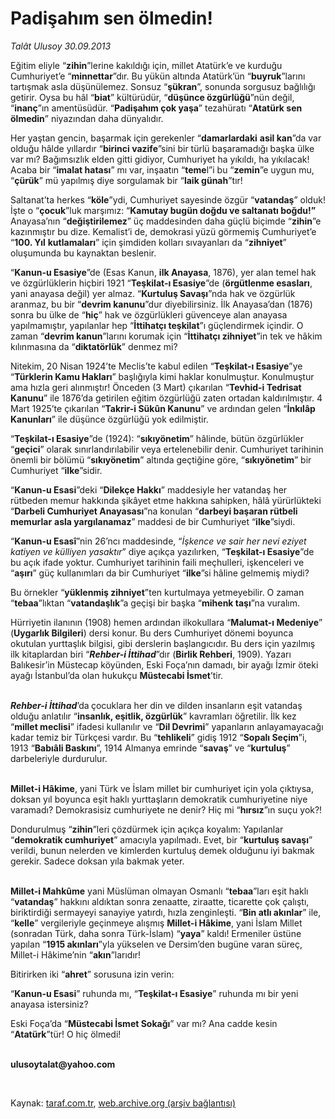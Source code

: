 # Padişahım sen ölmedin!

*Talât Ulusoy 30.09.2013*

<div class="yazi"><p>Eğitim eliyle “<b>zihin</b>”lerine kakıldığı için, millet Atatürk’e ve kurduğu Cumhuriyet’e “<b>minnettar</b>”dır. Bu yükün altında Atatürk’ün “<b>buyruk</b>”larını tartışmak asla düşünülemez. Sonsuz “<b>şükran</b>”, sonunda sorgusuz bağlılığı getirir. Oysa bu hâl “<b>biat</b>” kültürüdür, “<b>düşünce özgürlüğü</b>”nün değil, “<b>inanç</b>”ın amentüsüdür. “<b>Padişahım çok yaşa</b>” tezahüratı “<b>Atatürk sen ölmedin</b>” niyazından daha dünyalıdır.</p>
<p>Her yaştan gencin, başarmak için gerekenler “<b>damarlardaki</b> <b>asil kan</b>”da var olduğu hâlde yıllardır “<b>birinci vazife</b>”sini bir türlü başaramadığı başka ülke var mı? Bağımsızlık elden gitti gidiyor, Cumhuriyet ha yıkıldı, ha yıkılacak! Acaba bir “<b>imalat hatası</b>” mı var, inşaatın “<b>teme</b>l”i bu “<b>zemin</b>”e uygun mu, “<b>çürük</b>” mü yapılmış diye sorgulamak bir “<b>laik günah</b>”tır!</p>
<p>Saltanat’ta herkes “<b>köle</b>”ydi, Cumhuriyet sayesinde özgür “<b>vatandaş</b>” olduk! İşte o “<b>çocuk</b>”luk marşımız: “<b>Kamutay bugün doğdu ve saltanatı boğdu!”</b> Anayasa’nın “<b>değiştirilemez</b>” üç maddesinden daha güçlü biçimde “<b>zihin</b>”e kazınmıştır bu dize. Kemalist’i de, demokrasi yüzü görmemiş Cumhuriyet’e “<b>100. Yıl</b> <b>kutlamaları</b>” için şimdiden kolları sıvayanları da “<b>zihniyet</b>” oluşumunda bu kaynaktan beslenir.</p>
<p>“<b>Kanun-u Esasiye</b>”de (Esas Kanun, <b>ilk Anayasa</b>, 1876), yer alan temel hak ve özgürlüklerin hiçbiri 1921 “<b>Teşkilat-ı Esasiye</b>”de (<b>örgütlenme esasları</b>, yani anayasa değil) yer almaz. “<b>Kurtuluş Savaşı</b>”nda hak ve özgürlük aranmaz, bu bir “<b>devrim kanunu</b>”dur diyebilirsiniz. İlk Anayasa’dan (1876) sonra bu ülke de “<b>hiç</b>” hak ve özgürlükleri güvenceye alan anayasa yapılmamıştır, yapılanlar hep “<b>İttihatçı teşkilat</b>”ı güçlendirmek içindir. O zaman “<b>devrim kanun</b>”larını korumak için “<b>İttihatçı zihniyet</b>”in tek ve hâkim kılınmasına da “<b>diktatörlük</b>” denmez mi?</p>
<p>Nitekim, 20 Nisan 1924’te Meclis’te kabul edilen “<b>Teşkilat-ı Esasiye</b>”ye “<b>Türklerin Kamu Hakları</b>” başlığıyla kimi<i> </i>haklar konulmuştur. Konulmuştur ama hızla geri alınmıştır! Önceden (3 Mart) çıkarılan “<b>Tevhid-i Tedrisat Kanunu</b>” ile 1876’da getirilen eğitim özgürlüğü zaten ortadan kaldırılmıştır. 4 Mart 1925’te çıkarılan “<b>Takrir-i Sükûn Kanunu</b>” ve ardından gelen “<b>İnkılâp Kanunları</b>” ile düşünce özgürlüğü yok edilmiştir. </p>
<p>“<b>Teşkilat-ı Esasiye</b>”de (1924): “<b>sıkıyönetim</b>” hâlinde, bütün özgürlükler “<b>geçici</b>” olarak sınırlandırılabilir veya ertelenebilir denir. Cumhuriyet tarihinin önemli bir bölümü “<b>sıkıyönetim</b>” altında geçtiğine göre, “<b>sıkıyönetim</b>” bir Cumhuriyet “<b>ilke</b>”sidir. </p>
<p>“<b>Kanun-u Esasi</b>”deki “<b>Dilekçe Hakkı</b>” maddesiyle her vatandaş her rütbeden memur hakkında şikâyet etme hakkına sahipken, hâlâ yürürlükteki “<b>Darbeli Cumhuriyet Anayasası</b>”na konulan “<b>darbeyi başaran rütbeli</b> <b>memurlar</b> <b>asla yargılanamaz</b>” maddesi de bir Cumhuriyet “<b>ilke</b>”siydi. </p>
<p>“<b>Kanun-u Esasî</b>”nin 26’ncı maddesinde, “<i>İşkence ve sair her nevi eziyet katiyen ve külliyen</i> <i>yasaktır</i>” diye açıkça yazılırken, “<b>Teşkilat-ı Esasiye</b>”de bu açık ifade yoktur. Cumhuriyet tarihinin faili meçhulleri, işkenceleri ve “<b>aşırı</b>” güç kullanımları da bir Cumhuriyet “<b>ilke</b>”si hâline gelmemiş miydi? </p>
<p>Bu örnekler “<b>yüklenmiş zihniyet</b>”ten kurtulmaya yetmeyebilir. O zaman “<b>tebaa</b>”lıktan “<b>vatandaşlık</b>”a geçişi bir başka “<b>mihenk taşı</b>”na vuralım. </p>
<p>Hürriyetin ilanının (1908) hemen ardından ilkokullara “<b>Malumat-ı Medeniye</b>” (<b>Uygarlık Bilgileri</b>) dersi konur. Bu ders Cumhuriyet dönemi boyunca okutulan yurttaşlık bilgisi, gibi derslerin başlangıcıdır. Bu ders için yazılmış ilk kitaplardan biri “<b><i>Rehber-i İttihad</i></b>”dır (<b>Birlik Rehberi</b>, 1909). Yazarı Balıkesir’in Müstecap köyünden, Eski Foça’nın damadı, bir ayağı İzmir öteki ayağı İstanbul’da olan hukukçu <b>Müstecabi İsmet</b>’tir.</p>
<p><b><i><br/>Rehber-i İttihad</i></b>’da<b> </b>çocuklara her din ve dilden insanların eşit vatandaş olduğu anlatılır “<b>insanlık, eşitlik, özgürlük</b>” kavramları öğretilir. İlk kez “<b>millet meclisi</b>” ifadesi kullanılır ve “<b>Dil Devrimi</b>” yapanların anlayamayacağı kadar temiz bir Türkçesi vardır. Bu “<b>tehlikeli</b>” gidiş 1912 “<b>Sopalı Seçim</b>”i, 1913 “<b>Babıâli Baskını</b>”, 1914 Almanya emrinde “<b>savaş</b>” ve “<b>kurtuluş</b>” darbeleriyle durdurulur. </p>
<p><b><br/>Millet-i Hâkime</b>, yani Türk ve İslam millet bir cumhuriyet için yola çıktıysa, doksan yıl boyunca eşit haklı yurttaşların demokratik cumhuriyetine niye varamadı? Demokrasisiz cumhuriyete ne denir? Hiç mi “<b>hırsız</b>”ın suçu yok?!</p>
<p>Dondurulmuş “<b>zihin</b>”leri çözdürmek için açıkça koyalım: Yapılanlar “<b>demokratik cumhuriyet</b>” amacıyla yapılmadı. Evet, bir “<b>kurtuluş savaşı</b>” verildi, bunun nelerden ve kimlerden kurtuluş demek olduğunu iyi bakmak gerekir. Sadece doksan yıla bakmak yeter.</p>
<p><b><br/>Millet-i Mahkûme</b> yani Müslüman olmayan Osmanlı “<b>tebaa</b>”ları eşit haklı “<b>vatandaş</b>” hakkını aldıktan sonra zenaatte, ziraatte, ticarette çok çalıştı, biriktirdiği sermayeyi sanayiye yatırdı, hızla zenginleşti. “<b>Bin atlı akınlar</b>” ile, “<b>kelle</b>” vergileriyle geçinmeye alışmış <b>Millet-i Hâkime</b>, yani İslam Millet (sonradan Türk, daha sonra Türk-İslam) “<b>yaya</b>” kaldı! Ermeniler üstüne yapılan “<b>1915 akınları</b>”yla yükselen ve Dersim’den bugüne varan süreç, Millet-i Hâkime’nin “<b>akın</b>”larıdır! </p>
<p>Bitirirken iki “<b>ahret</b>” sorusuna izin verin:</p>
<p>“<b>Kanun-u Esasi</b>” ruhunda mı, “<b>Teşkilat-ı Esasiye</b>” ruhunda mı bir yeni anayasa istersiniz?</p>
<p>Eski Foça’da “<b>Müstecabi İsmet Sokağı</b>” var mı? Ana cadde kesin “<b>Atatürk</b>”tür! O hiç ölmedi!</p><b>
<p><br/>ulusoytalat@yahoo.com</p>
<p></p></b> 
</div>

Kaynak: [taraf.com.tr](http://www.taraf.com.tr:80/talat-ulusoy/makale-padisahim-sen-olmedin.htm), [web.archive.org (arşiv bağlantısı)](http://web.archive.org/web/20131002055950/http://www.taraf.com.tr:80/talat-ulusoy/makale-padisahim-sen-olmedin.htm)
